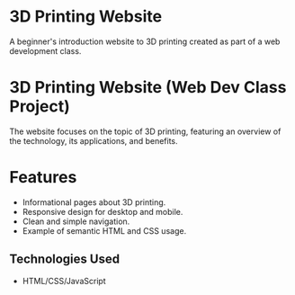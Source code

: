 # 3D Printing Website
A beginner's introduction website to 3D printing created as part of a web development class.

# 3D Printing Website (Web Dev Class Project)
The website focuses on the topic of 3D printing, featuring an overview of the technology, its applications, and benefits.

# Features
- Informational pages about 3D printing.
- Responsive design for desktop and mobile.
- Clean and simple navigation.
- Example of semantic HTML and CSS usage.

## Technologies Used
- HTML/CSS/JavaScript
